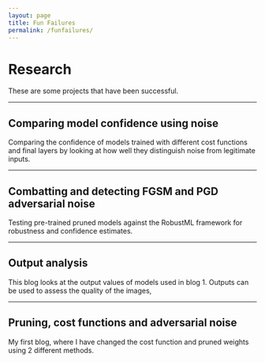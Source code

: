 ```yaml
---
layout: page
title: Fun Failures
permalink: /funfailures/
---
```

# Research
These are some projects that have been successful. 

---

## Comparing model confidence using noise
Comparing the confidence of models trained with different cost functions and final layers by looking at how well they distinguish noise from legitimate inputs.

---

## Combatting and detecting FGSM and PGD adversarial noise
Testing pre-trained pruned models against the RobustML framework for robustness and confidence estimates.

---

## Output analysis
This blog looks at the output values of models used in blog 1. Outputs can be used to assess the quality of the images,

---

## Pruning, cost functions and adversarial noise
My first blog, where I have changed the cost function and pruned weights using 2 different methods.